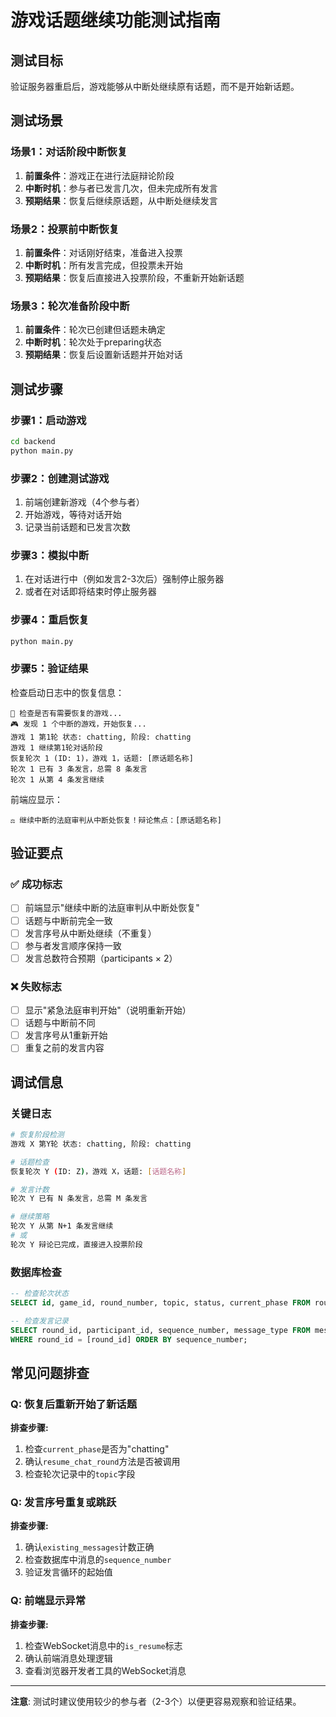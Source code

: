 # 游戏话题继续功能测试指南

## 测试目标

验证服务器重启后，游戏能够从中断处继续原有话题，而不是开始新话题。

## 测试场景

### 场景1：对话阶段中断恢复
1. **前置条件**：游戏正在进行法庭辩论阶段
2. **中断时机**：参与者已发言几次，但未完成所有发言
3. **预期结果**：恢复后继续原话题，从中断处继续发言

### 场景2：投票前中断恢复  
1. **前置条件**：对话刚好结束，准备进入投票
2. **中断时机**：所有发言完成，但投票未开始
3. **预期结果**：恢复后直接进入投票阶段，不重新开始新话题

### 场景3：轮次准备阶段中断
1. **前置条件**：轮次已创建但话题未确定
2. **中断时机**：轮次处于preparing状态
3. **预期结果**：恢复后设置新话题并开始对话

## 测试步骤

### 步骤1：启动游戏
```bash
cd backend
python main.py
```

### 步骤2：创建测试游戏
1. 前端创建新游戏（4个参与者）
2. 开始游戏，等待对话开始
3. 记录当前话题和已发言次数

### 步骤3：模拟中断
1. 在对话进行中（例如发言2-3次后）强制停止服务器
2. 或者在对话即将结束时停止服务器

### 步骤4：重启恢复
```bash
python main.py
```

### 步骤5：验证结果
检查启动日志中的恢复信息：
```
🔄 检查是否有需要恢复的游戏...
🎮 发现 1 个中断的游戏，开始恢复...
游戏 1 第1轮 状态: chatting, 阶段: chatting
游戏 1 继续第1轮对话阶段
恢复轮次 1 (ID: 1)，游戏 1，话题: [原话题名称]
轮次 1 已有 3 条发言，总需 8 条发言
轮次 1 从第 4 条发言继续
```

前端应显示：
```
⚖️ 继续中断的法庭审判从中断处恢复！辩论焦点：[原话题名称]
```

## 验证要点

### ✅ 成功标志
- [ ] 前端显示"继续中断的法庭审判从中断处恢复"
- [ ] 话题与中断前完全一致
- [ ] 发言序号从中断处继续（不重复）
- [ ] 参与者发言顺序保持一致
- [ ] 发言总数符合预期（participants × 2）

### ❌ 失败标志
- [ ] 显示"紧急法庭审判开始"（说明重新开始）
- [ ] 话题与中断前不同
- [ ] 发言序号从1重新开始
- [ ] 重复之前的发言内容

## 调试信息

### 关键日志
```bash
# 恢复阶段检测
游戏 X 第Y轮 状态: chatting, 阶段: chatting

# 话题检查
恢复轮次 Y (ID: Z)，游戏 X，话题: [话题名称]

# 发言计数
轮次 Y 已有 N 条发言，总需 M 条发言

# 继续策略
轮次 Y 从第 N+1 条发言继续
# 或
轮次 Y 辩论已完成，直接进入投票阶段
```

### 数据库检查
```sql
-- 检查轮次状态
SELECT id, game_id, round_number, topic, status, current_phase FROM rounds;

-- 检查发言记录
SELECT round_id, participant_id, sequence_number, message_type FROM messages 
WHERE round_id = [round_id] ORDER BY sequence_number;
```

## 常见问题排查

### Q: 恢复后重新开始了新话题
**排查步骤:**
1. 检查`current_phase`是否为"chatting"
2. 确认`resume_chat_round`方法是否被调用
3. 检查轮次记录中的`topic`字段

### Q: 发言序号重复或跳跃
**排查步骤:**
1. 确认`existing_messages`计数正确
2. 检查数据库中消息的`sequence_number`
3. 验证发言循环的起始值

### Q: 前端显示异常
**排查步骤:**
1. 检查WebSocket消息中的`is_resume`标志
2. 确认前端消息处理逻辑
3. 查看浏览器开发者工具的WebSocket消息

---

**注意**: 测试时建议使用较少的参与者（2-3个）以便更容易观察和验证结果。 